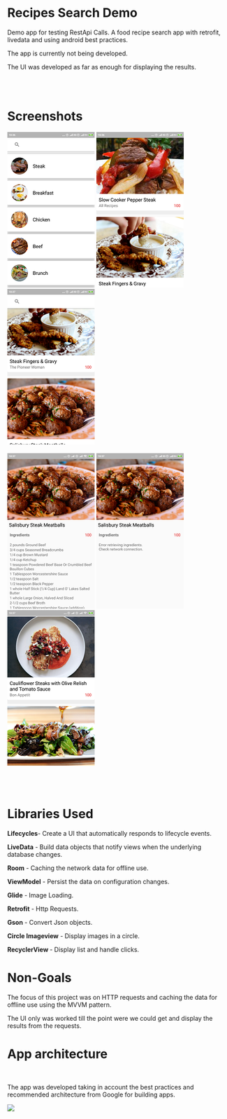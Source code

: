 # Recipes Search Demo
<p>Demo app for testing RestApi Calls.
A food recipe search app with retrofit, livedata and using android best practices.</p>
<p>The app is currently not being developed.</p>
<p>The UI was developed as far as enough for displaying the results.</p>
<br>
<br>
<h1>Screenshots</h1>

![Category Selection](screens/screen1.png "Category Selection")
![List of recipes1](screens/screen2.png "List of searched recipes 1")
![List of recipes2](screens/screen3.png "List of searched recipes 2")
<br><br>
![Recipe details no internet](screens/screen5.png "Recipe details")
![Recipe details no internet](screens/screen4.png "Recipe details without cache")
![List of recipes3](screens/screen6.png "List of searched recipes 3")
  <br>
  <br>
  <br>
  <br>
<h1>Libraries Used</h1>
  <p><b>Lifecycles</b>- Create a UI that automatically responds to lifecycle events.</p>
  <p><b>LiveData</b> - Build data objects that notify views when the underlying database changes.</p>
  <p><b>Room</b> - Caching the network data for offline use.</p> 
  <p><b>ViewModel</b> - Persist the data on configuration changes.</p>
  <p><b>Glide</b> - Image Loading.</p>
  <p><b>Retrofit</b> - Http Requests.</p>
  <p><b>Gson</b> - Convert Json objects.</p>
  <p><b>Circle Imageview</b> - Display images in a circle.</p>
  <p><b>RecyclerView </b> - Display list and handle clicks.</p>
  
<h1>Non-Goals</h1>
The focus of this project was on HTTP requests and caching the data for offline use using the MVVM pattern.
<p>The UI only was worked till the point were we could get and display the results from the requests.</p>

<h1>App architecture</h1>
<br>
<p>The app was developed taking in account the best practices and recommended architecture from Google for building apps.</p>

<div class="text-center">
<img class="text-center" src="https://developer.android.com/topic/libraries/architecture/images/final-architecture.png" height="400">
</div>

